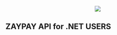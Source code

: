 <center>
<img style="max-width:200px" src="http://zaypay.com/images/v2/logo.png"/>
</center>

ZAYPAY API for .NET USERS
------------------------------
